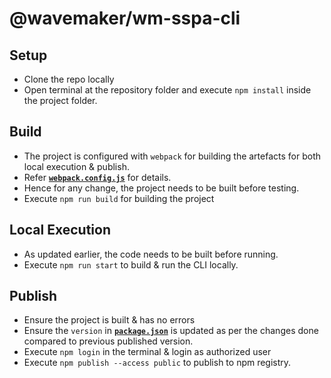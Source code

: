 # @wavemaker/wm-sspa-cli

## Setup
* Clone the repo locally
* Open terminal at the repository folder and execute `npm install` inside the project folder.

## Build
* The project is configured with `webpack` for building the artefacts for both local execution & publish.
* Refer [**`webpack.config.js`**](./webpack.config.js) for details.
* Hence for any change, the project needs to be built before testing.
* Execute `npm run build` for building the project

## Local Execution
* As updated earlier, the code needs to be built before running.
* Execute `npm run start` to build & run the CLI locally.

## Publish
* Ensure the project is built & has no errors
* Ensure the `version` in [**`package.json`**](./package.json) is updated as per the changes done compared to previous published version.
* Execute `npm login` in the terminal & login as authorized user
* Execute `npm publish --access public` to publish to npm registry.